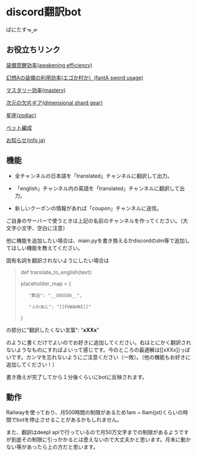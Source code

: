# discord翻訳bot
ばにたすᓀ‸ᓂ

## お役立ちリンク

[装備覚醒効率(awakening efficiency)](https://docs.google.com/spreadsheets/d/1778ykEIFAdwmHKsvD7eO6IZwJJDqwM1aIkb6-1SG3fs/edit?gid=582548854#gid=582548854)

[幻想Aの装備の利用効率(エゴか村か）(fantA sword usage)](https://github.com/vanitas743/discord_translator/blob/main/casual_player_path.pdf)

[マスタリー効率(mastery)](https://docs.google.com/spreadsheets/d/1tvkYtDlSYwzMNbKAKzib7faO735zEF8lbaB-u7hQWFs/edit?gid=925000323#gid=925000323)

[次元の欠片ギア(dimensional shard gear)](https://docs.google.com/spreadsheets/d/1SSxR3do2473shLlToiq-zJzLkjfY7rl-4jkmwtC7aoE/edit?gid=1538649277#gid=1538649277)

[星座(zodiac)](https://docs.google.com/spreadsheets/d/1Zxched7d37tyqGwqLSZYUcTD3dI6QDPyqiPSQ-h-_00/edit?gid=1366379943#gid=1366379943)

[ペット編成](https://xanthir.com/fclass/pets/)

[お知らせ(info ja)](https://announcement.ekgamesserver.com/?ppk=42f47521-f47a-496b-9e90-af01f0f10c37&l=ja)


## 機能
- 全チャンネルの日本語を「translated」チャンネルに翻訳して出力。

- 「english」チャンネル内の英語を「translated」チャンネルに翻訳して出力。

- 新しいクーポンの情報があれば「coupon」チャンネルに送信。

ご自身のサーバーで使うときは上記の名前のチャンネルを作ってください。（大文字小文字、空白に注意）

他に機能を追加したい場合は、main.pyを書き換えるかdiscordのdm等で追加してほしい機能を教えてください。

固有名詞を翻訳されないようにしたい場合は

>def translate_to_english(text):
>
>    placeholder_map = {
>
>        "葬送": "__SOUSOU__",
>
>        "ふわあに": "[[FUWAHNI]]"
>
>    }
>
の部分に"翻訳したくない言葉": "__xXXx__"

のように書くだけでよいのでお好きに追加してください。右はとにかく翻訳されないようなものにすればよいって感じです。今のところの最適解は[[xXXx]]っぽいです。カンマを忘れないようにご注意ください（一敗）。（他の機能もお好きに追加してください！）

書き換えが完了してから１分後くらいにbotに反映されます。




## 動作
Railwayを使っており、月500時間の制限があるため1am ~ 6am(jst)くらいの時間でbotを停止させることがあるかもしれません。

また、翻訳はdeepl apiで行っているので月50万文字までの制限があるようですが到底その制限に引っかかるとは思えないので大丈夫かと思います。月末に動かない等があったら上の方だと思います。
